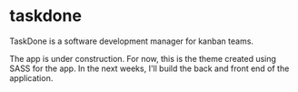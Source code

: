 # taskdone
TaskDone is a software development manager for kanban teams.

The app is under construction. For now, this is the theme created using SASS for the app. In the next weeks, I'll build the back and front end of the application.

